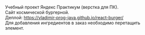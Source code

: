 
Учебный проект Яндекс Практикум (верстка для ПК).  
Сайт космической бургерной.  
Деплой: https://vladimir-prog-java.github.io/react-burger/   
Для добавления ингредиентов в заказ необходимо перетащить элемент.  